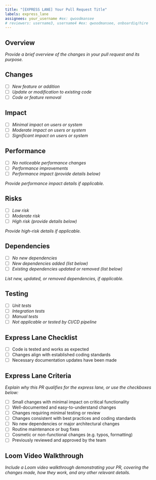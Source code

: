 ```yaml
---
title: "[EXPRESS LANE] Your Pull Request Title"
labels: express_lane
assignees: your_username #ex: qwoodmansee
# reviewers: username3, username4 #ex: qwoodmansee, onboardiq/hire
---
```


## Overview

*Provide a brief overview of the changes in your pull request and its purpose.*

## Changes

- [ ] *New feature or addition*
- [ ] *Update or modification to existing code*
- [ ] *Code or feature removal*

## Impact

- [ ] *Minimal impact on users or system*
- [ ] *Moderate impact on users or system*
- [ ] *Significant impact on users or system*

## Performance

- [ ] *No noticeable performance changes*
- [ ] *Performance improvements*
- [ ] *Performance impact (provide details below)*

*Provide performance impact details if applicable.*

## Risks

- [ ] *Low risk*
- [ ] *Moderate risk*
- [ ] *High risk (provide details below)*

*Provide high-risk details if applicable.*

## Dependencies

- [ ] *No new dependencies*
- [ ] *New dependencies added (list below)*
- [ ] *Existing dependencies updated or removed (list below)*

*List new, updated, or removed dependencies, if applicable.*

## Testing

- [ ] *Unit tests*
- [ ] *Integration tests*
- [ ] *Manual tests*
- [ ] *Not applicable or tested by CI/CD pipeline*

## Express Lane Checklist

- [ ] Code is tested and works as expected
- [ ] Changes align with established coding standards
- [ ] Necessary documentation updates have been made

## Express Lane Criteria

*Explain why this PR qualifies for the express lane, or use the checkboxes below:*

- [ ] Small changes with minimal impact on critical functionality
- [ ] Well-documented and easy-to-understand changes
- [ ] Changes requiring minimal testing or review
- [ ] Changes consistent with best practices and coding standards
- [ ] No new dependencies or major architectural changes
- [ ] Routine maintenance or bug fixes
- [ ] Cosmetic or non-functional changes (e.g. typos, formatting)
- [ ] Previously reviewed and approved by the team

## Loom Video Walkthrough

*Include a Loom video walkthrough demonstrating your PR, covering the changes made, how they work, and any other relevant details.*
